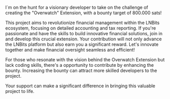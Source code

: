 I´m on the hunt for a visionary developer to take on the challenge of creating the "Overwatch" Extension, with a bounty target of 800.000 sats!

This project aims to revolutionize financial management within the LNBits ecosystem, focusing on detailed accounting and tax reporting. If you're passionate and have the skills to build innovative financial solutions, 
join in and develop this crucial extension. Your contribution will not only advance the LNBits platform but also earn you a significant reward. Let's innovate together and make financial oversight seamless and efficient!


For those who resonate with the vision behind the Overwatch Extension but lack coding skills, there's a opportunity to contribute by enhancing the bounty. 
Increasing the bounty can attract more skilled developers to the project. 

Your support can make a significant difference in bringing this valuable project to life.
